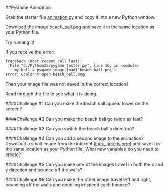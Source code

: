 ##PyGame Animation

Grab the starter file [animation.py](animation.py) and copy it into a new Python window.

Download the image [beach_ball.png](beach_ball.png) and save it in the same location as your Python file.

Try running it!

If you receive the error: 

    Traceback (most recent call last):
      File "C:/Python25/pygame tester.py", line 16, in <module>
        my_ball = pygame.image.load('beach_ball.png')
    error: Couldn't open beach_ball.png
    
Then your image file was not saved in the correct location!

Read through the file to see what it is doing.

####Challenge #1
Can you make the beach ball appear lower on the screen?

####Challenge #2
Can you make the beach ball go twice as fast?

####Challenge #3
Can you switch the beach ball's direction?

####Challenge #4
Can you add a second image to the animation? Download a small image from the internet ([look, here is one](minecraft.gif)) and save it in the same location as your Python file. What new variables do you need to create?

####Challenge #5
Can you make one of the images travel in both the x and y direction and bounce off the walls?

####Challenge #6
Can you make the other image travel left and right, bouncing off the walls and doubling in speed each bounce?
